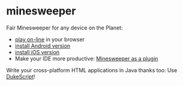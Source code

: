 # minesweeper
Fair Minesweeper for any device on the Planet:
* [play on-line](http://xelfi.cz/minesweeper/bck2brwsr) in your browser
* [install Android version](https://play.google.com/store/apps/details?id=org.apidesign.demo.minesweeper)
* [install iOS version](https://itunes.apple.com/us/app/fair-minesweeper/id903688146)
* Make your IDE more productive: [Minesweeper as a plugin](http://plugins.netbeans.org/plugin/53864/)

Write your cross-platform HTML applications in Java thanks too: Use [DukeScript](https://dukescript.com/getting_started.html)!
